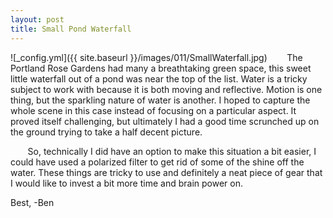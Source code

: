 ```yaml
---
layout: post
title: Small Pond Waterfall
---
```


![_config.yml]({{ site.baseurl }}/images/011/SmallWaterfall.jpg)
&nbsp;&nbsp;&nbsp;&nbsp;&nbsp;&nbsp; The Portland Rose Gardens had many a breathtaking green space, this sweet little waterfall out of a pond was near the top of the list. Water is a tricky subject to work with because it is both moving and reflective. Motion is one thing, but the sparkling nature of water is another. I hoped to capture the whole scene in this case instead of focusing on a particular aspect. It proved itself challenging, but ultimately I had a good time scrunched up on the ground trying to take a half decent picture. 

&nbsp;&nbsp;&nbsp;&nbsp;&nbsp;&nbsp; So, technically I did have an option to make this situation a bit easier, I could have used a polarized filter to get rid of some of the shine off the water. These things are tricky to use and definitely a neat piece of gear that I would like to invest a bit more time and brain power on. 

Best,
-Ben


